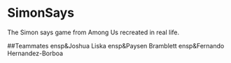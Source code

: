 # SimonSays
The Simon says game from Among Us recreated in real life.

##Teammates
ensp&Joshua Liska
ensp&Paysen Bramblett
ensp&Fernando Hernandez-Borboa
